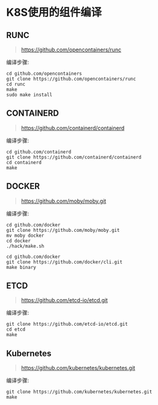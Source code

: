 # K8S使用的组件编译

## RUNC
  > https://github.com/opencontainers/runc

编译步骤:
```
cd github.com/opencontainers
git clone https://github.com/opencontainers/runc
cd runc
make
sudo make install
```

## CONTAINERD
> https://github.com/containerd/containerd

编译步骤:
```
cd github.com/containerd
git clone https://github.com/containerd/containerd
cd containerd
make
```

## DOCKER
> https://github.com/moby/moby.git

编译步骤:
```
cd github.com/docker
git clone https://github.com/moby/moby.git
mv moby docker
cd docker
./hack/make.sh

cd github.com/docker
git clone https://github.com/docker/cli.git
make binary
```

## ETCD
> https://github.com/etcd-io/etcd.git

编译步骤:
```
git clone https://github.com/etcd-io/etcd.git
cd etcd
make
```

## Kubernetes
> https://github.com/kubernetes/kubernetes.git

编译步骤:
```
git clone https://github.com/kubernetes/kubernetes.git
make
```